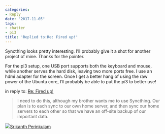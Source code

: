 ```yaml
---
categories:
- Reply
date: "2017-11-05"
tags:
- chatter
- pi3
title: 'Replied to:Re: Fired up!'
---
```


Syncthing looks pretty interesting. I’ll probably give it a shot for another project of mine. Thanks for the pointer.

For the pi3 setup, one USB port supports both the keyboard and mouse, while another serves the hard disk, leaving two more ports free. I use an hdmi adapter for the screen. Once I get a better hang of using the raw power of the Ubuntu core, I’ll probably be able to put the pi3 to better use!

in reply to: [Re: Fired up!](https://www.philipbrewer.net/2017/11/05/re-fired-up/)

> I need to do this, although my brother wants me to use Syncthing. Our plan is to each sync to our own home server, and then sync our home servers to each other so that we have an off-site backup of our important data.

![](images/cropped-cropped-SP01-550afdebv1_site_icon.png)[Srikanth Perinkulam](https://srikanthperinkulam.com)
